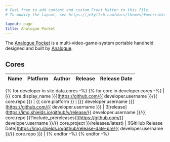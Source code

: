 ```yaml
---
# Feel free to add content and custom Front Matter to this file.
# To modify the layout, see https://jekyllrb.com/docs/themes/#overriding-theme-defaults

layout: page
title: Analogue Pocket
---
```

<script>
  function sortTable() {
    const tableBody = document.querySelector("tbody");
    const tableRows = tableBody.querySelectorAll("tr");
    [...tableRows]
      .sort((a, b) => a.innerText > b.innerText ? 1 : -1)
      .forEach(row => tableBody.appendChild(row))
  }
  document.addEventListener("DOMContentLoaded", sortTable)
</script>

The [Analogue Pocket](https://www.analogue.co/pocket) is a multi-video-game-system portable handheld designed and built by [Analogue](https://www.analogue.co).

## Cores

| Name | Platform | Author | Release | Release Date |
| ---- | -------- | ------ | ------- | ------------ |
{% for developer in site.data.cores -%}
{% for core in developer.cores -%}
| [{{ core.display_name }}](https://github.com/{{ developer.username }}/{{ core.repo }}) | {{ core.platform }} | [{{ developer.username }}](https://github.com/{{ developer.username }}) | [![release](https://img.shields.io/github/v/release/{{ developer.username }}/{{ core.repo }}?include_prereleases)](https://github.com/{{ developer.username }}/{{ core.project }}/releases/latest) | ![GitHub Release Date](https://img.shields.io/github/release-date-pre/{{ developer.username }}/{{ core.repo }}) |
{% endfor -%}
{% endfor -%}
